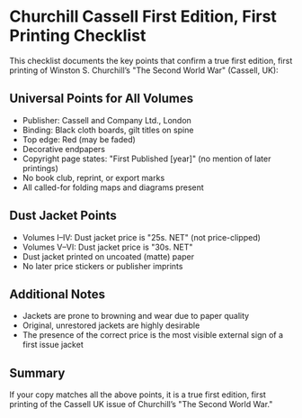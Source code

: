 # Churchill Cassell First Edition, First Printing Checklist

This checklist documents the key points that confirm a true first edition, first printing of Winston S. Churchill’s "The Second World War" (Cassell, UK):

## Universal Points for All Volumes
- Publisher: Cassell and Company Ltd., London
- Binding: Black cloth boards, gilt titles on spine
- Top edge: Red (may be faded)
- Decorative endpapers
- Copyright page states: "First Published [year]" (no mention of later printings)
- No book club, reprint, or export marks
- All called-for folding maps and diagrams present

## Dust Jacket Points
- Volumes I–IV: Dust jacket price is "25s. NET" (not price-clipped)
- Volumes V–VI: Dust jacket price is "30s. NET"
- Dust jacket printed on uncoated (matte) paper
- No later price stickers or publisher imprints

## Additional Notes
- Jackets are prone to browning and wear due to paper quality
- Original, unrestored jackets are highly desirable
- The presence of the correct price is the most visible external sign of a first issue jacket

## Summary
If your copy matches all the above points, it is a true first edition, first printing of the Cassell UK issue of Churchill’s "The Second World War."